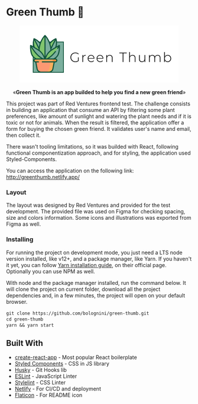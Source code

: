# Green Thumb 🌱
<p align="center"><img src="src/assets/illustrations/readme-img.png" alt="Green Thumb" width="430"></p>
<p align="center">&laquo;<b>Green Thumb is an app builded to help you find a new green friend</b>&raquo;</p>

This project was part of Red Ventures frontend test. The challenge consists in building an application that consume an API by filtering some plant preferences, like amount of sunlight and watering the plant needs and if it is toxic or not for animals. When the result is filtered, the application offer a form for buying the chosen green friend. It validates user's name and email, then collect it.

There wasn't tooling limitations, so it was builded with React, following functional componentization approach, and for styling, the application used Styled-Components.

You can access the application on the following link: http://greenthumb.netlify.app/

### Layout

The layout was designed by Red Ventures and provided for the test development. The provided file was used on Figma for checking spacing, size and colors information. Some icons and illustrations was exported from Figma as well.

### Installing

For running the project on development mode, you just need a LTS node version installed, like v12+, and a package manager, like Yarn. If you haven't it yet, you can follow [Yarn installation guide](https://classic.yarnpkg.com/pt-BR/docs/install/), on their official page. Optionally you can use NPM as well.

With node and the package manager installed, run the command below. It will clone the project on current folder, download all the project dependencies and, in a few minutes, the project will open on your default browser.

```shell
git clone https://github.com/bolognini/green-thumb.git
cd green-thumb
yarn && yarn start
```

## Built With

* [create-react-app](https://github.com/facebook/create-react-app) - Most popular React boilerplate
* [Styled Components](https://styled-components.com/) - CSS in JS library
* [Husky](https://github.com/typicode/husky) - Git Hooks lib
* [ESLint](https://eslint.org/) - JavaScript Linter
* [Stylelint](http://stylelint.io/) - CSS Linter
* [Netlify](https://www.netlify.com/) - For CI/CD and deployment
* [Flaticon](https://www.flaticon.com/br/icone-gratis/plantar_628324?term=plant&page=2&position=36) - For README icon